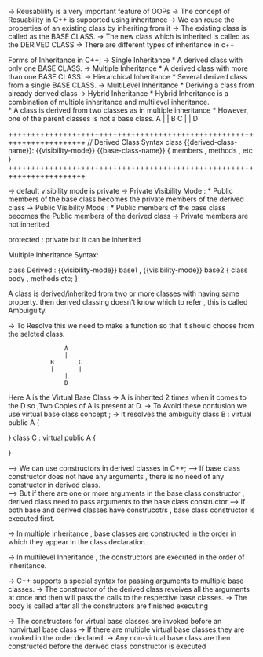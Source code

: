 <!-- INHERITANCE -->
-> Reusablility is a very important feature of OOPs
-> The concept of Resuability in C++ is supported using inheritance 
-> We can reuse the properties of an existing class by inheriting from it 
-> The existing class is called as the BASE CLASS. 
-> The new class which is inherited is called as the DERIVED CLASS 
-> There are different types of inheritance in c++ 

Forms of Inheritance in C++; 
-> Single Inheritance
    * A derived class with only one BASE CLASS.
-> Multiple Inheritance
    * A derived class with more than one BASE CLASS.
-> Hierarchical Inheritance
    * Several derived class from a single BASE CLASS.
-> MultiLevel Inheritance
    * Deriving a class from already derived class 
-> Hybrid Inheritance
    * Hybrid Inheritance is a combination of multiple inheritance and multilevel inheritance.  
    * A class is derived from two classes as in multiple inheritance 
    *  However, one of the parent classes is not a base class. 
            A 
        |       | 
        B       C 
           | |
            D


+++++++++++++++++++++++++++++++++++++++++++++++++++++++++++++++++++++++
// Derived Class Syntax 
class {{derived-class-name}}: {{visibility-mode}} {{base-class-name}}
{
    members , methods , etc 
} 
+++++++++++++++++++++++++++++++++++++++++++++++++++++++++++++++++++++++

-> default visibility mode is private 
-> Private Visibility Mode : 
    * Public members of the base class becomes the private members of the derived class 
-> Public Visibility Mode : 
    * Public members of the base class becomes the Public members of the derived class 
-> Private members are not inherited 


<!-- Access Modifiers -->
<!-- 
For a Protected Member : 
                Public Derivation       Private Derivation      Protected Derivation 
1.Private           -                       -                       -
2.Protected         Protected               Private                 Protected 
3.Public            Public                  Private                 Protected 
-->

protected : 
    private but it can be inherited 

<!-- 
Notes:
    if we are inheriting B from A and C from B (A->B->C)
    1.A is the base class for B and B is the base class for C 
    2.A->B->C is called Inheritance Path 
-->

Multiple Inheritance Syntax: 
<!--
 A ->
      -> C 
 B ->
--> 
class Derived : {{visibility-mode}} base1 , {{visibility-mode}} base2 {
    class body , methods etc; 
}

<!-- Ambiguity Resolution -->

A class is derived/inherited from two or more classes with having same property.
then derived classing doesn't know which to refer , this is called Ambuiguity. 

-> To Resolve this we need to make a function so that it should choose from the selcted class.
<!-- 
class Derived : public Base1 , public Base2 {
    int a ; 
    public : 
        void greet(){
            Base1 :: greet(); 
        }

}; 
-->



<!-- Virtual Base Class -->

                    A
                    | 
                B       C
                |       | 
                    |
                    D

Here A is the Virtual Base Class 
-> A is inherited 2 times when it comes to the D so ,Two Copies of A is present at D. 
-> To Avoid these confusion we use virtual base class concept ; 
-> It resolves the ambiguity 
class B : virtual public A {

}
class C : virtual public A {
    
}

<!-- Constructors in Derived Class -->
--> We can use constructors  in derived classes in C++; 
--> If base class constructor does not have any arguments , there is no need of any constructor in derived class.  
--> But if there are one or more arguments in the base class constructor , 
derived class need to pass arguments to the base class constructor 
--> If both base and derived classes have construcotrs , base class constructor is executed first. 

<!-- Constructors in Multiple Inheritance -->
-> In multiple inheritance , base classes are constructed in the order in which they appear in the class declaration. 

<!-- Constructors in Multi Level Inheritance -->
-> In multilevel Inheritance , the constructors are executed in the order of inheritance. 

<!-- Special Syntax -->

-> C++ supports a special syntax for passing arguments to multiple base classes. 
-> The constructor of the derived class reveives all the arguments at once and then will pass the calls to the respective base classes. 
-> The body is called after all the constructors are finished executing

<!-- Special case of virtual base class -->

-> The constructors for virtual base classes are invoked before an nonvirtual base class 
-> If there are multiple virtual base classes,they are invoked in the order declared. 
-> Any non-virtual base class are then constructed before the derived class constructor is executed 



<!-- Order Of Execution -->
<!-- 
Case 1: 
class B : public A {
    order of execution of constructor -> first A() then B() 
}
case 2:
class A : public B , public C {
    order of execution of constructor -> B() then C() then A()
}
case 3: 
class A : public B , virtual public C {
    order of execution of constructor -> C() then B() then A()
}
-->

<!-- /*
Syntax for initialization list in constructor : 
constructor (argument-list ) :  initialization-section
{
    Assignment + other code; 
}
*/ 


class Test {
    public :    
    int a ; 
    int b ; 
        Test(int i , int j ) : a(i) , b(j) {
            cout<<"Constructer Executed"<<endl; 
            cout<<"Value of A is : "<<a<<endl;
            cout<<"Value of B is : "<<b<<endl;
        }
}; -->